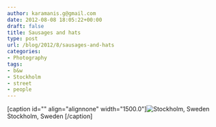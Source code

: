 ```yaml
---
author: karamanis.g@gmail.com
date: 2012-08-08 18:05:22+00:00
draft: false
title: Sausages and hats
type: post
url: /blog/2012/8/sausages-and-hats
categories:
- Photography
tags:
- b&w
- Stockholm
- street
- people
---
```


[caption id="" align="alignnone" width="1500.0"]![ Stockholm, Sweden ](/images/2012-08-08-20128sausages-and-hats/20120804-R0011578.jpg)
 Stockholm, Sweden [/caption]
